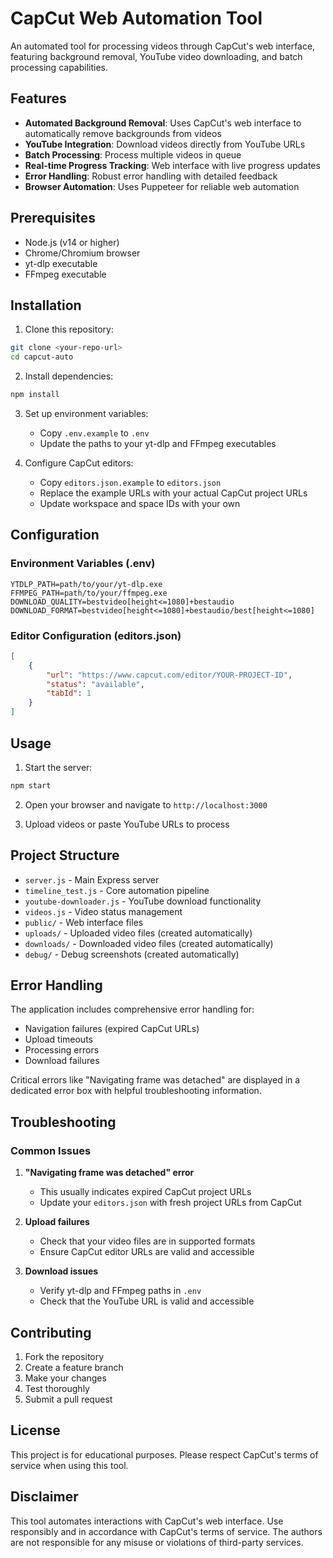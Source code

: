 # CapCut Web Automation Tool

An automated tool for processing videos through CapCut's web interface, featuring background removal, YouTube video downloading, and batch processing capabilities.

## Features

- **Automated Background Removal**: Uses CapCut's web interface to automatically remove backgrounds from videos
- **YouTube Integration**: Download videos directly from YouTube URLs
- **Batch Processing**: Process multiple videos in queue
- **Real-time Progress Tracking**: Web interface with live progress updates
- **Error Handling**: Robust error handling with detailed feedback
- **Browser Automation**: Uses Puppeteer for reliable web automation

## Prerequisites

- Node.js (v14 or higher)
- Chrome/Chromium browser
- yt-dlp executable
- FFmpeg executable

## Installation

1. Clone this repository:
```bash
git clone <your-repo-url>
cd capcut-auto
```

2. Install dependencies:
```bash
npm install
```

3. Set up environment variables:
   - Copy `.env.example` to `.env`
   - Update the paths to your yt-dlp and FFmpeg executables

4. Configure CapCut editors:
   - Copy `editors.json.example` to `editors.json`
   - Replace the example URLs with your actual CapCut project URLs
   - Update workspace and space IDs with your own

## Configuration

### Environment Variables (.env)
```
YTDLP_PATH=path/to/your/yt-dlp.exe
FFMPEG_PATH=path/to/your/ffmpeg.exe
DOWNLOAD_QUALITY=bestvideo[height<=1080]+bestaudio
DOWNLOAD_FORMAT=bestvideo[height<=1080]+bestaudio/best[height<=1080]
```

### Editor Configuration (editors.json)
```json
[
    {
        "url": "https://www.capcut.com/editor/YOUR-PROJECT-ID",
        "status": "available",
        "tabId": 1
    }
]
```

## Usage

1. Start the server:
```bash
npm start
```

2. Open your browser and navigate to `http://localhost:3000`

3. Upload videos or paste YouTube URLs to process

## Project Structure

- `server.js` - Main Express server
- `timeline_test.js` - Core automation pipeline
- `youtube-downloader.js` - YouTube download functionality
- `videos.js` - Video status management
- `public/` - Web interface files
- `uploads/` - Uploaded video files (created automatically)
- `downloads/` - Downloaded video files (created automatically)
- `debug/` - Debug screenshots (created automatically)

## Error Handling

The application includes comprehensive error handling for:
- Navigation failures (expired CapCut URLs)
- Upload timeouts
- Processing errors
- Download failures

Critical errors like "Navigating frame was detached" are displayed in a dedicated error box with helpful troubleshooting information.

## Troubleshooting

### Common Issues

1. **"Navigating frame was detached" error**
   - This usually indicates expired CapCut project URLs
   - Update your `editors.json` with fresh project URLs from CapCut

2. **Upload failures**
   - Check that your video files are in supported formats
   - Ensure CapCut editor URLs are valid and accessible

3. **Download issues**
   - Verify yt-dlp and FFmpeg paths in `.env`
   - Check that the YouTube URL is valid and accessible

## Contributing

1. Fork the repository
2. Create a feature branch
3. Make your changes
4. Test thoroughly
5. Submit a pull request

## License

This project is for educational purposes. Please respect CapCut's terms of service when using this tool.

## Disclaimer

This tool automates interactions with CapCut's web interface. Use responsibly and in accordance with CapCut's terms of service. The authors are not responsible for any misuse or violations of third-party services.